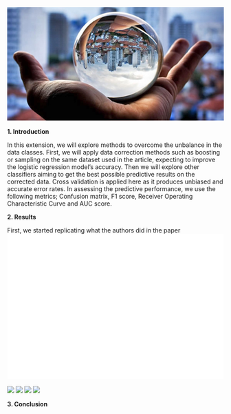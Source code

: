 <img src="img.jpeg">

**1. Introduction**

In this extension, we will explore methods to overcome the unbalance in the data classes. First, we will apply data correction methods such as boosting or sampling on the same dataset used in the article, expecting to improve the logistic regression model’s accuracy. Then we will explore other classifiers aiming to get the best possible predictive results on the corrected data. Cross validation is applied here as it produces unbiased and accurate error rates. In assessing the predictive performance, we use the following metrics; Confusion matrix, F1 score, Receiver Operating Characteristic Curve and AUC score.

**2. Results**

First, we started replicating what the authors did in the paper 
<img src="images/final/LR_replication.png">

<img src="images/LR_RF_separate_figures_replication_all_features.png">

<img src="images/final/KNN.png">

<img src="images/final/linear_SVM.png">

<img src="images/final/gradient_boost_all_features.png">


**3. Conclusion**
  

